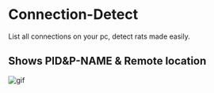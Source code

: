 # Connection-Detect
List all connections on your pc, detect rats made easily.

## Shows PID&P-NAME & Remote location

![gif](https://cdn.discordapp.com/attachments/963117908421140530/963773192948817941/Connection_Detect_dL7Bm3UMrN.gif)
